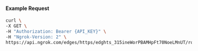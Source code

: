 <!-- Code generated for API Clients. DO NOT EDIT. -->

#### Example Request

```bash
curl \
-X GET \
-H "Authorization: Bearer {API_KEY}" \
-H "Ngrok-Version: 2" \
https://api.ngrok.com/edges/https/edghts_315ineWorPBAMHpFt70NoeLMnUT/routes/edghtsrt_315ing2RAVydVIffuBy5A5bDfay/circuit_breaker
```
